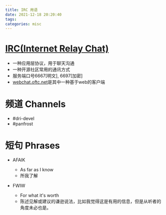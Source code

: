 ```yaml
---
title: IRC 用语
date: 2021-12-18 20:20:40
tags:
categories: misc
---
```


# [IRC(Internet Relay Chat)](https://zh.wikipedia.org/wiki/IRC)

- 一种应用层协议，用于聊天沟通 
- 一种开源社区常用的通讯方式
- 服务端口号6667[明文], 6697[加密]
- [webchat.oftc.net](https://webchat.oftc.net/)是其中一种基于web的客户端

# 频道 Channels

- #dri-devel
- #panfrost

# 短句 Phrases

- AFAIK
    * As far as I know
    * 所我了解

- FWIW
    * For what it's worth
    * 陈述见解或建议的谦逊说法，比如我觉得这是有用的信息，但是从听者的角度未必也是。
